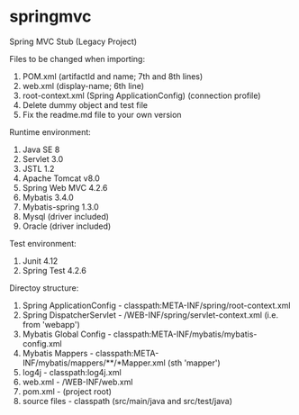 # springmvc
Spring MVC Stub (Legacy Project)

Files to be changed when importing:
1. POM.xml (artifactId and name; 7th and 8th lines)
2. web.xml (display-name; 6th line)
3. root-context.xml (Spring ApplicationConfig) (connection profile)
4. Delete dummy object and test file
5. Fix the readme.md file to your own version

Runtime environment:
1. Java SE 8
2. Servlet 3.0
3. JSTL 1.2
4. Apache Tomcat v8.0
5. Spring Web MVC 4.2.6
6. Mybatis 3.4.0
7. Mybatis-spring 1.3.0
8. Mysql (driver included)
9. Oracle (driver included)

Test environment:
1. Junit 4.12
2. Spring Test 4.2.6

Directoy structure:
1. Spring ApplicationConfig - classpath:META-INF/spring/root-context.xml
2. Spring DispatcherServlet - /WEB-INF/spring/servlet-context.xml (i.e. from 'webapp')
3. Mybatis Global Config - classpath:META-INF/mybatis/mybatis-config.xml
4. Mybatis Mappers - classpath:META-INF/mybatis/mappers/**/*Mapper.xml (sth 'mapper')
5. log4j - classpath:log4j.xml
6. web.xml - /WEB-INF/web.xml
7. pom.xml - (project root)
8. source files - classpath (src/main/java and src/test/java)
